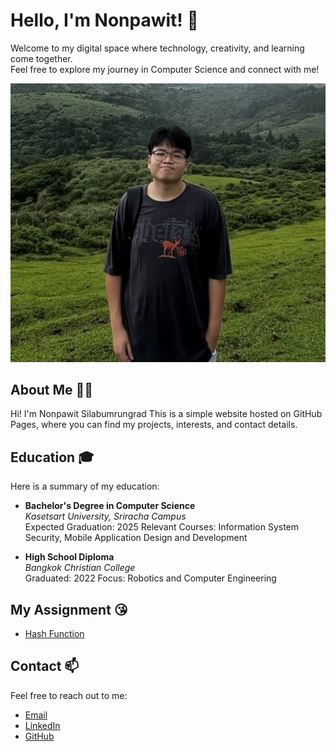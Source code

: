 # Hello, I'm Nonpawit! 👋  
Welcome to my digital space where technology, creativity, and learning come together.  
Feel free to explore my journey in Computer Science and connect with me!

![profile.png](assets/image/profile.png)

## About Me 🧑‍💻 
Hi! I'm Nonpawit Silabumrungrad This is a simple website hosted on GitHub Pages, where you can find my projects, interests, and contact details.

## Education 🎓
Here is a summary of my education:

- **Bachelor's Degree in Computer Science**  
  *Kasetsart University, Sriracha Campus*  
  Expected Graduation: 2025
  Relevant Courses: Information System Security, Mobile Application Design and Development

- **High School Diploma**  
  *Bangkok Christian College*  
  Graduated: 2022
  Focus: Robotics and Computer Engineering

## My Assignment 😘
- [Hash Function](https://waterondaway.github.io/hash-function)

## Contact 📫
Feel free to reach out to me:
- [Email](mailto:nonpawit.sila@gmail.com)
- [LinkedIn](https://www.linkedin.com/in/nonpawitsilabumrungrad/)
- [GitHub](https://github.com/waterondaway)
